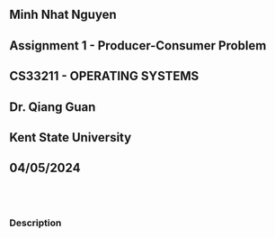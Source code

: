 ## Minh Nhat Nguyen
## Assignment 1 - Producer-Consumer Problem
## CS33211 - OPERATING SYSTEMS 
## Dr. Qiang Guan
## Kent State University
## 04/05/2024

<br><br>

### Description
